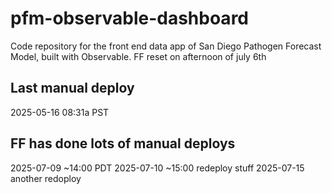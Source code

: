 # pfm-observable-dashboard

Code repository for the front end data app of San Diego Pathogen Forecast Model, built with Observable.
FF reset on afternoon of july 6th 
## Last manual deploy
2025-05-16 08:31a PST
## FF has done lots of manual deploys
2025-07-09 ~14:00 PDT
2025-07-10 ~15:00 redeploy stuff
2025-07-15  another redoploy
